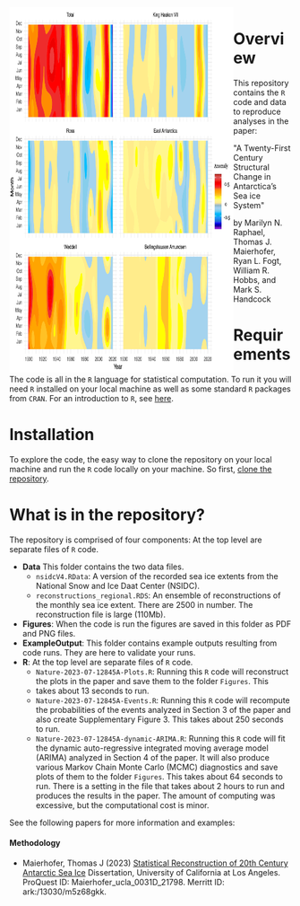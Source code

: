 <img src="Figures/Fig2color-abs-legend.png" align="left" width="400" height="650" alt="A21CSCASIS"/>

# Overview 
This repository contains the `R` code and data to reproduce analyses in the paper:

"A Twenty-First Century Structural Change in Antarctica’s Sea ice System"

by Marilyn N. Raphael, Thomas J. Maierhofer, Ryan L. Fogt, William R. Hobbs, and Mark S. Handcock

# Requirements
The code is all in the `R` language for statistical computation. To run it you will need `R` installed on your
local machine as well as some standard `R` packages from `CRAN`. For an introduction to `R`, see [here](https://www.r-project.org/). 

# Installation
To explore the code, the easy way to clone the repository on your local machine and run the `R` code locally on your machine.
So first, [clone the repository](https://docs.github.com/en/repositories/creating-and-managing-repositories/cloning-a-repository).

# What is in the repository?
The repository is comprised of four components: At the top level are  separate files of `R` code.

* **Data** This folder contains the two data files.
   * `nsidcV4.RData`: A version of the recorded sea ice extents from the National Snow and Ice Daat Center (NSIDC).
   * `reconstructions_regional.RDS`: An ensemble of reconstructions of the monthly sea ice extent. There are 2500 in number. The reconstruction file is large (110Mb).
* **Figures**: When the code is run the figures are saved in this folder as PDF and PNG files.
* **ExampleOutput**: This folder contains example outputs resulting from code runs. They are here to validate your runs.
* **R**:  At the top level are separate files of `R` code.
   * `Nature-2023-07-12845A-Plots.R`: Running this `R` code will reconstruct the plots in the paper and save them to the folder `Figures`. This
   * takes about 13 seconds to run.
   * `Nature-2023-07-12845A-Events.R`: Running this `R` code will recompute the probabilities of the events analyzed in Section 3 of the paper and also create Supplementary Figure 3. This takes about 250 seconds to run.
   * `Nature-2023-07-12845A-dynamic-ARIMA.R`: Running this `R` code will fit the dynamic auto-regressive integrated moving average model (ARIMA) analyzed in Section 4 of the paper. It will also produce various Markov Chain Monte Carlo (MCMC) diagnostics and save plots of them to the folder `Figures`. This takes about 64 seconds to run. There is a setting in the file that takes about 2 hours to run and produces the results in the paper. The amount of computing was excessive, but the computational cost is minor.

See the following papers for more information and examples:

#### Methodology

* Maierhofer, Thomas J (2023) [Statistical Reconstruction of 20th Century Antarctic Sea Ice](https://escholarship.org/uc/item/33m3c3mn)
  Dissertation, University of California at Los Angeles. ProQuest ID: Maierhofer_ucla_0031D_21798. Merritt ID: ark:/13030/m5z68gkk.
